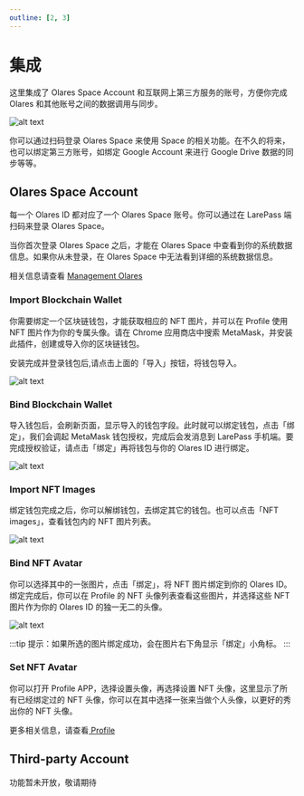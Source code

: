 ```yaml
---
outline: [2, 3]
---
```


# 集成

这里集成了 Olares Space Account 和互联网上第三方服务的账号，方便你完成 Olares 和其他账号之间的数据调用与同步。

![alt text](/images/how-to/olares/integration.png)

你可以通过扫码登录 Olares Space 来使用 Space 的相关功能。在不久的将来，也可以绑定第三方账号，如绑定 Google Account 来进行 Google Drive 数据的同步等等。

## Olares Space Account

每一个 Olares ID 都对应了一个 Olares Space 账号。你可以通过在 LarePass 端扫码来登录 Olares Space。

当你首次登录 Olares Space 之后，才能在 Olares Space 中查看到你的系统数据信息。如果你从未登录，在 Olares Space 中无法看到详细的系统数据信息。

相关信息请查看 [Management Olares](../../space/host/management-olares.md)

### Import Blockchain Wallet

你需要绑定一个区块链钱包，才能获取相应的 NFT 图片，并可以在 Profile 使用 NFT 图片作为你的专属头像。请在 Chrome 应用商店中搜索 MetaMask，并安装此插件，创建或导入你的区块链钱包。

安装完成并登录钱包后,请点击上面的「导入」按钮，将钱包导入。

![alt text](/images/how-to/olares/nft_import.png)

### Bind Blockchain Wallet

导入钱包后，会刷新页面，显示导入的钱包字段。此时就可以绑定钱包，点击「绑定」，我们会调起 MetaMask 钱包授权，完成后会发消息到 LarePass 手机端。要完成授权验证，请点击「绑定」再将钱包与你的 Olares ID 进行绑定。

![alt text](/images/how-to/olares/nft_bound.png)

### Import NFT Images

绑定钱包完成之后，你可以解绑钱包，去绑定其它的钱包。也可以点击「NFT images」，查看钱包内的 NFT 图片列表。

![alt text](/images/how-to/olares/nft_images.png)

### Bind NFT Avatar

你可以选择其中的一张图片，点击「绑定」，将 NFT 图片绑定到你的 Olares ID。绑定完成后，你可以在 Profile 的 NFT 头像列表查看这些图片，并选择这些 NFT 图片作为你的 Olares ID 的独一无二的头像。

![alt text](/images/how-to/olares/nft_bind_nft_images.png)

:::tip
提示：如果所选的图片绑定成功，会在图片右下角显示「绑定」小角标。
:::

### Set NFT Avatar

你可以打开 Profile APP，选择设置头像，再选择设置 NFT 头像，这里显示了所有已经绑定过的 NFT 头像，你可以在其中选择一张来当做个人头像，以更好的秀出你的 NFT 头像。

更多相关信息，请查看[ Profile](../profile.md)

## Third-party Account

功能暂未开放，敬请期待
